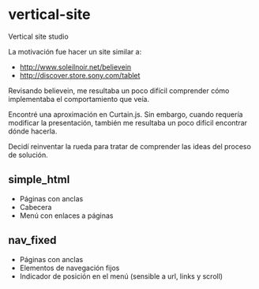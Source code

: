 vertical-site
=============

Vertical site studio

La motivación fue hacer un site similar a:

* http://www.soleilnoir.net/believein
* http://discover.store.sony.com/tablet

Revisando believein, me resultaba un poco difícil comprender cómo
implementaba el comportamiento que veía.

Encontré una aproximación en Curtain.js. Sin embargo, cuando requería
modificar la presentación, también me resultaba un poco difícil
encontrar dónde hacerla.

Decidí reinventar la rueda para tratar de comprender las ideas del
proceso de solución.

simple_html
-----------
* Páginas con anclas
* Cabecera
* Menú con enlaces a páginas

nav_fixed
---------
* Páginas con anclas
* Elementos de navegación fijos
* Indicador de posición en el menú (sensible a url, links y scroll)